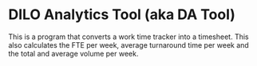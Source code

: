 # DILO Analytics Tool (aka DA Tool)

This is a program that converts a work time tracker into a timesheet. This also calculates the FTE per week, average turnaround time per week and the total and average volume per week.
